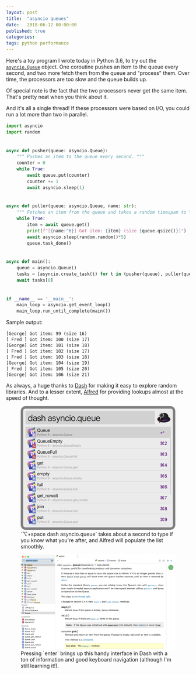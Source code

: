 ```yaml
---
layout: post
title:	"asyncio queues"
date:	2018-06-12 00:00:00
published: true
categories:
tags: python performance
---
```


Here's a toy program I wrote today in Python 3.6, to try out the [`asyncio.Queue`](https://docs.python.org/3.6/library/asyncio-queue.html) object. One coroutine pushes an item to the queue every second, and two more fetch them from the queue and "process" them. Over time, the processors are too slow and the queue builds up.

Of special note is the fact that the two processors never get the same item. That's pretty neat when you think about it.

And it's all a single thread! If these processors were based on I/O, you could run a lot more than two in parallel.

```python
import asyncio
import random


async def pusher(queue: asyncio.Queue):
    """ Pushes an item to the queue every second. """
    counter = 0
    while True:
        await queue.put(counter)
        counter += 1
        await asyncio.sleep(1)


async def puller(queue: asyncio.Queue, name: str):
    """ Fetches an item from the queue and takes a random timespan to "process" it. """
    while True:
        item = await queue.get()
        print(f"[{name:^6}] Got item: {item} (size {queue.qsize()})")
        await asyncio.sleep(random.random()*5)
        queue.task_done()


async def main():
    queue = asyncio.Queue()
    tasks = [asyncio.create_task(t) for t in (pusher(queue), puller(queue, name='Fred'), puller(queue, name='George'))]
    await tasks[0]


if __name__ == '__main__':
    main_loop = asyncio.get_event_loop()
    main_loop.run_until_complete(main())
```

Sample output:
```
[George] Got item: 99 (size 16)
[ Fred ] Got item: 100 (size 17)
[George] Got item: 101 (size 18)
[ Fred ] Got item: 102 (size 17)
[ Fred ] Got item: 103 (size 18)
[George] Got item: 104 (size 19)
[ Fred ] Got item: 105 (size 20)
[George] Got item: 106 (size 21)
```

As always, a huge thanks to [Dash](https://kapeli.com/dash) for making it easy to explore random libraries. And to a lesser extent, [Alfred](https://www.alfredapp.com) for providing lookups almost at the speed of thought.

<figure>
<img src="/assets/alfred-dash.png" alt="Screenshot of Alfred showing Dash search results" />
<figcaption>`⌥+space dash asyncio.queue` takes about a second to type if you know what you're after, and Alfred will populate the list smoothly.</figcaption>
</figure>

<figure>
<img src="/assets/dash-asyncio-queue.png" alt="Screenshot of the resulting search in Dash."/>
<figcaption> Pressing `enter` brings up this handy interface in Dash with a ton of information and good keyboard navigation (although I'm still learning it!). </figcaption>
</figure>
